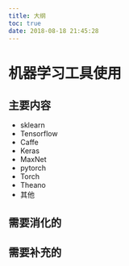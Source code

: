 ```yaml
---
title: 大纲
toc: true
date: 2018-08-18 21:45:28
---
```


# 机器学习工具使用

## 主要内容

- sklearn
- Tensorflow
- Caffe
- Keras
- MaxNet
- pytorch
- Torch
- Theano
- 其他



## 需要消化的


## 需要补充的
